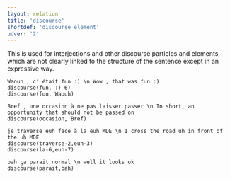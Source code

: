 ```yaml
---
layout: relation
title: 'discourse'
shortdef: 'discourse element'
udver: '2'
---
```


This is used for interjections and other discourse particles and elements, which are not clearly linked to the structure of the sentence except in an expressive way.

~~~ sdparse
Waouh , c' était fun :) \n Wow , that was fun :)
discourse(fun, :)-6)
discourse(fun, Waouh)
~~~

~~~ sdparse
Bref , une occasion à ne pas laisser passer \n In short, an opportunity that should not be passed on
discourse(occasion, Bref)
~~~

~~~ sdparse
je traverse euh face à la euh MDE \n I cross the road uh in front of the uh MDE
discourse(traverse-2,euh-3)
discourse(la-6,euh-7)
~~~

~~~ sdparse
bah ça parait normal \n well it looks ok
discourse(parait,bah)
~~~
<!-- Interlanguage links updated Ne 5. května 2024, 18:21:08 CEST -->
